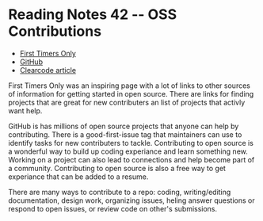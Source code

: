# Reading Notes 42 -- OSS Contributions

- [First Timers Only](https://www.firsttimersonly.com/)
- [GitHub](https://github.com/open-source)
- [Clearcode article](https://clearcode.cc/blog/why-developers-contribute-open-source-software/)

First Timers Only was an inspiring page with a lot of links to other sources of information for getting started in open source. There are links for finding projects that are great for new contributers an list of projects that activly want help.

GitHub is has millions of open source projects that anyone can help by contributing. There is a good-first-issue tag that maintainers can use to identify tasks for new contributers to tackle. Contributing to open source is a wonderful way to build up coding experiance and learn something new. Working on a project can also lead to connections and help become part of a community. Contributing to open source is also a free way to get experiance that can be added to a resume.

There are many ways to contribute to a repo: coding, writing/editing documentation, design work, organizing issues, heling answer questions or respond to open issues, or review code on other's submissions.
